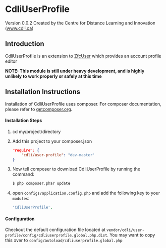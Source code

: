 CdliUserProfile
==================
Version 0.0.2 Created by the Centre for Distance Learning and Innovation (www.cdli.ca)

Introduction
------------

CdliUserProfile is an extension to [ZfcUser](http://github.com/ZF-Commons/ZfcUser) which provides an account profile editor

**NOTE: This module is still under heavy development, and is highly unlikely to work properly or safely at this time**

Installation Instructions
-------------------------

Installation of CdliUserProfile uses composer. For composer documentation, please refer to [getcomposer.org](http://getcomposer.org).

#### Installation Steps
1. cd my/project/directory
2. Add this project to your composer.json

    ```json
    "require": {
        "cdli/user-profile": "dev-master"
    }
   ```
3. Now tell composer to download CdliUserProfile by running the command:

    ```bash
    $ php composer.phar update
    ```
 4. open `configs/application.config.php` and add the following key to your `modules`:

     ```php
     'CdliUserProfile',
     ```
#### Configuration
Checkout the default configuration file located at `vendor/cdli/user-profile/config/cdliuserprofile.global.php.dist`. You may want to copy this over to `config/autoload/cdliuserprofile.global.php`
